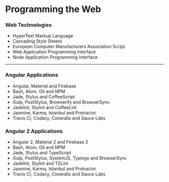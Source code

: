 # Programming the Web

### Web Technologies
* HyperText Markup Language
* Cascading Style Sheets
* European Computer Manufacturers Association Script
* Web Application Programming Interface
* Node Application Programming Interface

***

### Angular Applications
* Angular, Material and Firebase
* Bash, Atom, Git and NPM
* Jade, Stylus and CoffeeScript
* Gulp, PostStylus, Browserify and BrowserSync
* Jadelint, Stylint and CoffeeLint
* Jasmine, Karma, Istanbul and Protractor
* Travis CI, Codacy, Coveralls and Sauce Labs

### Angular 2 Applications
* Angular 2, Material 2 and Firebase 2
* Bash, Atom, Git and NPM
* Jade, Stylus and TypeScript
* Gulp, PostStylus, SystemJS, Typings and BrowserSync
* Jadelint, Stylint and TSLint
* Jasmine, Karma, Istanbul and Protractor
* Travis CI, Codacy, Coveralls and Sauce Labs
